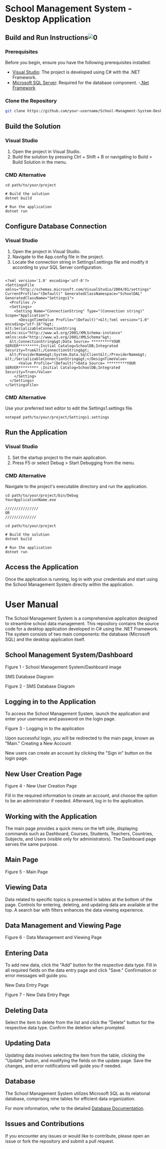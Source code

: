 # School Management System - Desktop Application

## Build and Run Instructions![0](https://github.com/BorisPaunovic/School-Managment-System-Desktop-Application/assets/119711363/098d7ef4-c392-4885-9f73-9076b2ee4ed8)


### Prerequisites

Before you begin, ensure you have the following prerequisites installed:

- [Visual Studio](https://visualstudio.microsoft.com/): The project is developed using C# with the .NET Framework.
- [Microsoft SQL Server](https://www.microsoft.com/en-us/sql-server/sql-server-downloads): Required for the database component.
-[.Net Framework](https://support.microsoft.com/en-us/topic/microsoft-net-framework-4-8-offline-installer-for-windows-9d23f658-3b97-68ab-d013-aa3c3e7495e0)
### Clone the Repository

```bash
git clone https://github.com/your-username/School-Managment-System-Desktop-Application.git
```
## Build the Solution
### Visual Studio

   1. Open the project in Visual Studio.
   2. Build the solution by pressing Ctrl + Shift + B or navigating to Build > Build Solution in the menu.

### CMD Alternative
```
cd path/to/your/project

# Build the solution
dotnet build

# Run the application
dotnet run
```
## Configure Database Connection
  ### Visual Studio
   1. Open the project in Visual Studio.
   2. Navigate to the App.config file in the project.
   3. Locate the connection string in Settings1.settings file and modify it according to your SQL Server configuration.
```
 
﻿<?xml version='1.0' encoding='utf-8'?>
<SettingsFile xmlns="http://schemas.microsoft.com/VisualStudio/2004/01/settings" CurrentProfile="(Default)" GeneratedClassNamespace="SchoolDAL" GeneratedClassName="Settings1">
  <Profiles />
  <Settings>
    <Setting Name="ConnectionString" Type="(Connection string)" Scope="Application">
      <DesignTimeValue Profile="(Default)">&lt;?xml version="1.0" encoding="utf-16"?&gt;
&lt;SerializableConnectionString xmlns:xsi="http://www.w3.org/2001/XMLSchema-instance" xmlns:xsd="http://www.w3.org/2001/XMLSchema"&gt;
  &lt;ConnectionString&gt;Data Source= *********YOUR SERVER*********;Initial Catalog=SchoolDB;Integrated Security=True&lt;/ConnectionString&gt;
  &lt;ProviderName&gt;System.Data.SqlClient&lt;/ProviderName&gt;
&lt;/SerializableConnectionString&gt;</DesignTimeValue>
      <Value Profile="(Default)">Data Source= *********YOUR SERVER********* ;Initial Catalog=SchoolDB;Integrated Security=True</Value>
    </Setting>
  </Settings>
</SettingsFile>
```
### CMD Alternative

Use your preferred text editor to edit the Settings1.settings file.

```
notepad path/to/your/project/Settings1.settings
```
## Run the Application
### Visual Studio
  1. Set the startup project to the main application.
  2. Press F5 or select Debug > Start Debugging from the menu.

### CMD Alternative

Navigate to the project's executable directory and run the application.

```
cd path/to/your/project/bin/Debug
YourApplicationName.exe

///////////////
OR
//////////////

cd path/to/your/project

# Build the solution
dotnet build

# Run the application
dotnet run
```
## Access the Application

Once the application is running, log in with your credentials and start using the School Management System directly within the application.

# User Manual

The School Management System is a comprehensive application designed to streamline school data management. This repository contains the source code for a desktop application developed in C# using the .NET Framework. The system consists of two main components: the database (Microsoft SQL) and the desktop application itself.

## School Management System/Dashboard

Figure 1 - School Management System/Dashboard image

SMS Database Diagram

Figure 2 - SMS Database Diagram

## Logging in to the Application

To access the School Management System, launch the application and enter your username and password on the login page.



Figure 3 - Logging in to the application

Upon successful login, you will be redirected to the main page, known as "Main."
Creating a New Account

New users can create an account by clicking the "Sign in" button on the login page.

## New User Creation Page

Figure 4 - New User Creation Page

Fill in the required information to create an account, and choose the option to be an administrator if needed. Afterward, log in to the application.

## Working with the Application

The main page provides a quick menu on the left side, displaying commands such as Dashboard, Courses, Students, Teachers, Countries, Subjects, and Users (visible only for administrators). The Dashboard page serves the same purpose.

## Main Page

Figure 5 - Main Page

## Viewing Data

Data related to specific topics is presented in tables at the bottom of the page. Controls for entering, deleting, and updating data are available at the top. A search bar with filters enhances the data viewing experience.

## Data Management and Viewing Page

Figure 6 - Data Management and Viewing Page

## Entering Data

To add new data, click the "Add" button for the respective data type. Fill in all required fields on the data entry page and click "Save." Confirmation or error messages will guide you.

New Data Entry Page

Figure 7 - New Data Entry Page

## Deleting Data

Select the item to delete from the list and click the "Delete" button for the respective data type. Confirm the deletion when prompted.

## Updating Data

Updating data involves selecting the item from the table, clicking the "Update" button, and modifying the fields on the update page. Save the changes, and error notifications will guide you if needed.

## Database

The School Management System utilizes Microsoft SQL as its relational database, comprising nine tables for efficient data organization.

For more information, refer to the detailed [Database Documentation](https://github.com/BorisPaunovic/School-Database).

## Issues and Contributions

If you encounter any issues or would like to contribute, please open an issue or fork the repository and submit a pull request.
